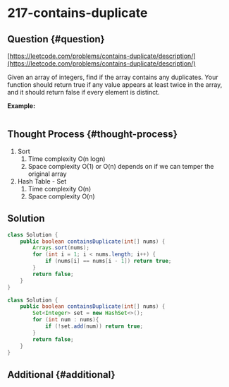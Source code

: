 # 217-contains-duplicate

## Question {#question}

[https://leetcode.com/problems/contains-duplicate/description/](https://leetcode.com/problems/contains-duplicate/description/)

Given an array of integers, find if the array contains any duplicates. Your function should return true if any value appears at least twice in the array, and it should return false if every element is distinct.

**Example:**

```text

```

## Thought Process {#thought-process}

1. Sort
   1. Time complexity O\(n logn\)
   2. Space complexity O\(1\) or O\(n\) depends on if we can temper the original array
2. Hash Table - Set
   1. Time complexity O\(n\)
   2. Space complexity O\(n\)

## Solution

```java
class Solution {
    public boolean containsDuplicate(int[] nums) {
        Arrays.sort(nums);
        for (int i = 1; i < nums.length; i++) {
            if (nums[i] == nums[i - 1]) return true;
        }
        return false;
    }
}
```

```java
class Solution {
    public boolean containsDuplicate(int[] nums) {
        Set<Integer> set = new HashSet<>();
        for (int num : nums){
            if (!set.add(num)) return true;
        }
        return false;
    }
}
```

## Additional {#additional}

